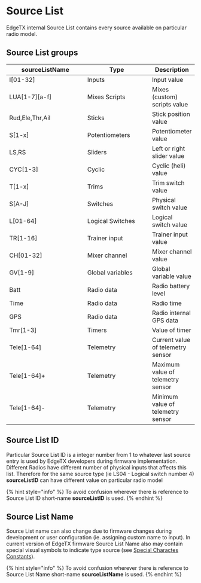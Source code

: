 # Source List

EdgeTX internal Source List contains every source available on particular radio model.

## Source List groups

<table><thead><tr><th width="231">sourceListName</th><th width="182.33333333333331">Type</th><th>Description</th></tr></thead><tbody><tr><td>I[01-32]</td><td>Inputs</td><td>Input value</td></tr><tr><td>LUA[1-7][a-f]</td><td>Mixes Scripts</td><td>Mixes (custom) scripts value</td></tr><tr><td>Rud,Ele,Thr,Ail</td><td>Sticks</td><td>Stick position value</td></tr><tr><td>S[1-x]</td><td>Potentiometers</td><td>Potentiometer value</td></tr><tr><td>LS,RS</td><td>Sliders</td><td>Left or right slider value</td></tr><tr><td>CYC[1-3]</td><td>Cyclic</td><td>Cyclic (heli) value</td></tr><tr><td>T[1-x]</td><td>Trims</td><td>Trim switch value</td></tr><tr><td>S[A-J]</td><td>Switches</td><td>Physical switch value</td></tr><tr><td>L[01-64]</td><td>Logical Switches</td><td>Logical switch value</td></tr><tr><td>TR[1-16]</td><td>Trainer input</td><td>Trainer input value</td></tr><tr><td>CH[01-32]</td><td>Mixer channel</td><td>Mixer channel value</td></tr><tr><td>GV[1-9]</td><td>Global variables</td><td>Global variable value</td></tr><tr><td>Batt</td><td>Radio data</td><td>Radio battery level</td></tr><tr><td>Time</td><td>Radio data</td><td>Radio time</td></tr><tr><td>GPS</td><td>Radio data</td><td>Radio internal GPS data</td></tr><tr><td>Tmr[1-3]</td><td>Timers</td><td>Value of timer</td></tr><tr><td>Tele[1-64]</td><td>Telemetry</td><td>Current value of telemetry sensor</td></tr><tr><td>Tele[1-64]+</td><td>Telemetry</td><td>Maximum value of telemetry sensor</td></tr><tr><td>Tele[1-64]-</td><td>Telemetry</td><td>Minimum value of telemetry sensor</td></tr></tbody></table>

## Source List ID

Particular Source List ID is a integer number from 1 to whatever last source entry is used by EdgeTX developers during firmware implementation. Different Radios have different number of physical inputs that affects this list. Therefore for the same source type (ie LS04 - Logical switch number 4) **sourceListID** can have different value on particular radio model

{% hint style="info" %}
To avoid confusion wherever there is reference to Source List ID short-name **sourceListID** is used.
{% endhint %}

## Source List Name

Source List name can also change due to firmware changes during development or user configuration (ie. assigning custom name to input). In current version of EdgeTX firmware Source List Name also may contain special visual symbols to indicate type source (see [Special Charactes Constants](../../lua-api-reference/constants/special-character-constants.md)). \
&#x20;  &#x20;

{% hint style="info" %}
To avoid confusion wherever there is reference to Source List Name short-name **sourceListName** is used.
{% endhint %}
